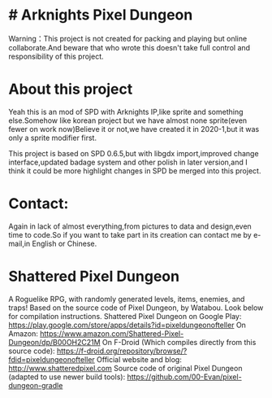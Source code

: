 # # Arknights Pixel Dungeon

Warning：This project is not created for packing and playing but online collaborate.And beware that who wrote this doesn't take full control and responsibility of this project.

# About this project

Yeah this is an mod of SPD with Arknights IP,like sprite and something else.Somehow like korean project but we have almost none sprite(even fewer on work now)Believe it or not,we have created it in 2020-1,but it was only a sprite modifier first.

This project is based on SPD 0.6.5,but with libgdx import,improved change interface,updated badage system and other polish in later version,and I think it could be more highlight changes in SPD be merged into this project.

# Contact:
Again in lack of almost everything,from pictures to data and design,even time to code.So if you want to take part in its creation can contact me by e-mail,in English or Chinese.

# Shattered Pixel Dungeon

A Roguelike RPG, with randomly generated levels, items, enemies, and traps!
Based on the source code of Pixel Dungeon, by Watabou.
Look below for compilation instructions.
Shattered Pixel Dungeon on Google Play:
https://play.google.com/store/apps/details?id=pixeldungeonofteller
On Amazon:
https://www.amazon.com/Shattered-Pixel-Dungeon/dp/B00OH2C21M
On F-Droid (Which compiles directly from this source code):
https://f-droid.org/repository/browse/?fdid=pixeldungeonofteller
Official website and blog:
http://www.shatteredpixel.com
Source code of original Pixel Dungeon (adapted to use newer build tools):
https://github.com/00-Evan/pixel-dungeon-gradle
